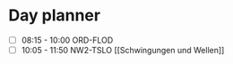 # Day planner

- [ ] 08:15 - 10:00 ORD-FLOD
- [ ] 10:05 - 11:50 NW2-TSLO
	[[Schwingungen und Wellen]]
